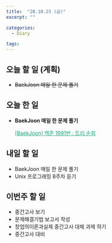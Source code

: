 ```yaml
---
title:  "20.10.23 (금)"
excerpt: ""

categories:
  - Diary

tags:
---
```


## 오늘 할 일 (계획)

- ~~BaekJoon 매일 한 문제 풀기~~

## 오늘 한 일

- **BaekJoon 매일 한 문제 풀기**

  <a href="https://nam-ki-bok.github.io/baekjoon/Baek_TreeSearch/" style="color:#0FA678">[BaekJoon] 백준 1991번 : 트리 순회</a>

## 내일 할 일

- BaekJoon 매일 한 문제 풀기
- Unix 프로그래밍 8주차 듣기

## 이번주 할 일

- 중간고사 보기
- 문제해결기법 보고서 작성
- 창업의이론과실제 중간고사 대체 과제 하기
- 중간고사 대비

<br>
